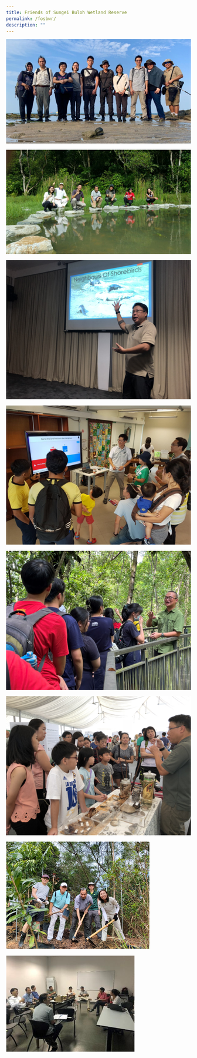 ```yaml
---
title: Friends of Sungei Buloh Wetland Reserve
permalink: /fosbwr/
description: ""
---
```

![](/images/fosbwr_group%20photo%20sisters%20island%20learning%20journey_2019_benard%20sesah.jpg)

![](/images/fosbwr%20at%20junior%20wetland_3feb2018_nparks.jpg)

![](/images/fosbwr_%20neighbours%20of%20shorebirds%20-%20otters%20(talk%20by%20bernard)_nparks.jpg)

![](/images/fosbwr_brainy%20brian_nparks.JPG)

![](/images/fosbwr_cheng%20puay_acjc%20guided%20walk_nov%202022_nparks.jpg)

![](/images/fosbwr_festival%20of%20biodiversity_nparks.jpg)

![](/images/fosbwr_fotp%20in%20action_nparks.png)

![](/images/fosbwr_meeting%20and%20discussion1_nparks.png)